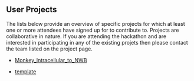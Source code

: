 ## User Projects

The lists below provide an overview of specific projects for which at least one or more attendees have signed up for to contribute to. Projects are collaborative in nature. If you are attending the hackathon and are interested in participating in any of the existing projets then please contact the team listed on the project page.

* [Monkey_Intracellular_to_NWB](projects/Monkey_Intracellular_to_NWB)

* [template](projects/template)
